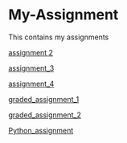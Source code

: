 # My-Assignment
This contains my assignments

[assignment 2](https://github.com/WilliamYap711/My-Assignment/blob/master/assignment2%20(for%20upload).ipynb)

[assignment_3](https://github.com/WilliamYap711/My-Assignment/blob/master/assignment3-checkpoint.ipynb)

[assignment_4](https://github.com/WilliamYap711/My-Assignment/blob/master/assignment4%20(1).ipynb)

[graded_assignment_1](https://github.com/WilliamYap711/My-Assignment/blob/master/Graded_assignment1%20(1).ipynb)

[graded_assignment_2](https://github.com/WilliamYap711/My-Assignment/blob/master/Graded_assignment_2%20(1).ipynb)

[Python_assignment](https://github.com/WilliamYap711/My-Assignment/blob/master/exam_june_7_2018%20(2).ipynb)
